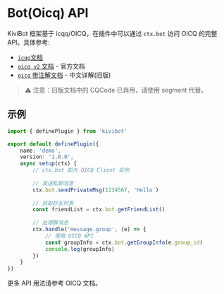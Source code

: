 # Bot(Oicq) API

KiviBot 框架基于 icqq/OICQ，在插件中可以通过 `ctx.bot` 访问 OICQ 的完整 API。具体参考:

- [`icqq`文档](https://icqq.pages.dev/)
- [`oicq v2` 文档](https://oicqjs.github.io/oicq/classes/Client.html) - 官方文档
- [`oicq` 带注解文档](https://ltxhhz.github.io/oicq-wiki/api/%E5%BA%94%E7%94%A8%E7%B1%BBapi.html) - 中文详解(旧版)

> ⚠️ 注意：旧版文档中的 CQCode 已弃用，请使用 segment 代替。

## 示例

```typescript
import { definePlugin } from 'kivibot'

export default definePlugin({
    name: 'demo',
    version: '1.0.0',
    async setup(ctx) {
        // ctx.bot 即为 OICQ Client 实例
        
        // 发送私聊消息
        ctx.bot.sendPrivateMsg(1234567, 'Hello')
        
        // 获取好友列表
        const friendList = ctx.bot.getFriendList()
        
        // 处理群消息
        ctx.handle('message.group', (e) => {
            // 使用 OICQ API
            const groupInfo = ctx.bot.getGroupInfo(e.group_id)
            console.log(groupInfo)
        })
    }
})
```

更多 API 用法请参考 OICQ 文档。
